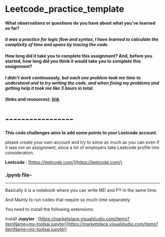 # Leetcode_practice_template
#### **What observations or questions do you have about what you’ve learned so far?**
#### *it was a practice for logic flow and syntax, I have learned to calculate the complixity of time and space by tracing the code.* 

#### **How long did it take you to complete this assignment? And, before you started, how long did you think it would take you to complete this assignment?**
#### *I didn't work continuously, but each one problem took me time to understand and to try writing the code, and when fixing my problems and getting help it took me like 3 hours in total.*  

#### (links and resources): [link](https://github.com/FarahEilouti/Leetcode_Practice/commit/2a9d0b903754a747515a95af53c865c0c13e60d5) 
# -----------------
****This code challenges aims to add some points to your Leetcode account.****

please create your own account and try to solve as much as you can even if it was not an assignment, since a lot of employers take Leetcode profile into consideration.

**Leetcode** : [https://leetcode.com/](https://leetcode.com/)

### **.ipynb file**-
---

Basically it is a notebook where you can write MD and PY in the same time.

And Mainly to run codes that require so much time separately.

You need to install the following extensions:

install **Jupyter** :   [https://marketplace.visualstudio.com/items?itemName=ms-toolsai.jupyter](https://marketplace.visualstudio.com/items?itemName=ms-toolsai.jupyter)
